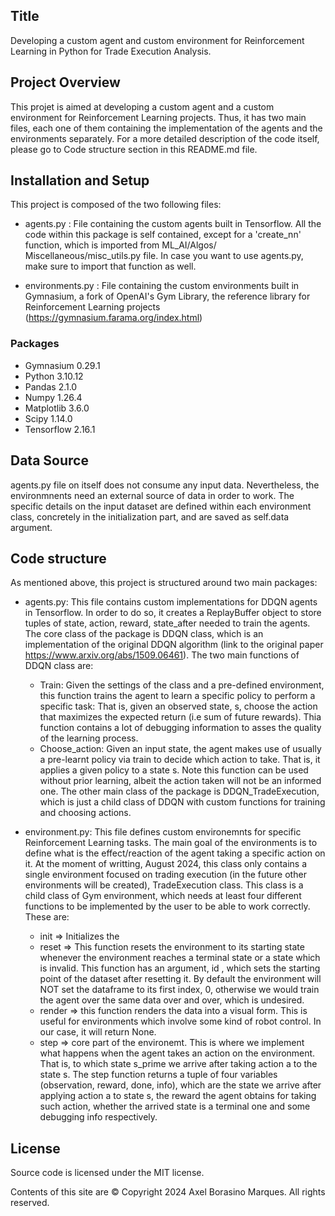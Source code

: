 ## Title
Developing a custom agent and custom environment for Reinforcement Learning in Python
for Trade Execution Analysis.

## Project Overview
This projet is aimed at developing a custom agent and a custom environment for
Reinforcement Learning projects. Thus, it has two main files, each one of them
containing the implementation of the agents and the environments separately.
For a more detailed description of the code itself, please go to Code structure
section in this README.md file.

## Installation and Setup
This project is composed of the two following files:

- agents.py : File containing the custom agents built in Tensorflow.
  All the code within this package is self contained, except for 
  a 'create_nn' function, which is imported from ML_AI/Algos/
  Miscellaneous/misc_utils.py file. In case you want to use
  agents.py, make sure to import that function as well.

- environments.py : File containing the custom environments built in
  Gymnasium, a fork of OpenAI's Gym Library, the reference library for
  Reinforcement Learning projects (https://gymnasium.farama.org/index.html)
  

### Packages
- Gymnasium 0.29.1
- Python 3.10.12
- Pandas 2.1.0
- Numpy 1.26.4
- Matplotlib 3.6.0
- Scipy 1.14.0
- Tensorflow 2.16.1

## Data Source
agents.py file on itself does not consume any input data. Nevertheless,
the environmnents need an external source of data in order to work. The
specific details on the input dataset are defined within each environment
class, concretely in the initialization part, and are saved as self.data
argument.

## Code structure
As mentioned above, this project is structured around two main packages:

- agents.py: This file contains custom implementations for DDQN agents
  in Tensorflow. In order to do so, it creates a ReplayBuffer object
  to store tuples of state, action, reward, state_after needed to train
  the agents. The core class of the package is DDQN class, which
  is an implementation of the original DDQN algorithm
  (link to the original paper https://www.arxiv.org/abs/1509.06461).
  The two main functions of DDQN class are:
    - Train: Given the settings of the class and a pre-defined environment,
    this function trains the agent to learn a specific policy to perform 
    a specific task: That is, given an observed state, s, choose the action
    that maximizes the expected return (i.e sum of future rewards).
    Thia function contains a lot of debugging information to asses the 
    quality of the learning process.
    - Choose_action: Given an input state, the agent makes use of usually
    a pre-learnt policy via train to decide which action to take. That is, it
    applies a given policy to a state s. Note this function can be used 
    without prior learning, albeit the action taken will not
    be an informed one.
  The other main class of the package is DDQN_TradeExecution, which is just
  a child class of DDQN with custom functions for training and choosing
  actions.
  
- environment.py: This file defines custom environemnts for specific
  Reinforcement Learning tasks. The main goal of the environments
  is to define what is the effect/reaction of the agent taking a specific
  action on it. At the moment of writting, August 2024, this class 
  only contains a single environment focused on trading execution 
  (in the future other environments will be created), TradeExecution 
  class. This class is a child class of Gym environment, which needs
  at least four different functions to be implemented by the user to
  be able to work correctly. These are:

    - init      =>  Initializes the 
    - reset     =>  This function resets the environment to its starting state
                    whenever the environment reaches a terminal state
                    or a state which is invalid. This function has an argument, id
                    , which sets the starting point of the dataset after resetting
                    it. By default the environment will NOT set the dataframe to its
                    first index, 0, otherwise we would train the agent over the same
                    data over and over, which is undesired.
    - render    =>  this function renders the data into a visual form. This is useful
                    for environments which involve some kind of robot control. In our
                    case, it will return None.
    - step      =>  core part of the environemt. This is where we implement what
                    happens when the agent takes an action on the environment. That is,
                    to which state s_prime we arrive after taking action a to the 
                    state s. The step function returns a tuple of four variables
                    (observation, reward, done, info), which are the state we arrive
                    after applying action a to state s, the reward the agent obtains
                    for taking such action, whether the arrived state is a terminal 
                    one and some debugging info respectively.

## License
Source code is licensed under the MIT license.

Contents of this site are © Copyright 2024 Axel Borasino Marques. All rights reserved.
